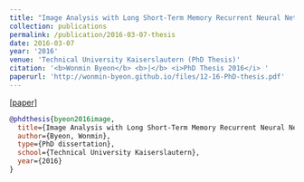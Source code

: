 ```yaml
---
title: "Image Analysis with Long Short-Term Memory Recurrent Neural Networks"
collection: publications
permalink: /publication/2016-03-07-thesis
date: 2016-03-07
year: '2016'
venue: 'Technical University Kaiserslautern (PhD Thesis)'
citation: '<b>Wonmin Byeon</b> <b>|</b> <i>PhD Thesis 2016</i> '
paperurl: 'http://wonmin-byeon.github.io/files/12-16-PhD-thesis.pdf'
---
```


[[paper]](http://wonmin-byeon.github.io/files/12-16-PhD-thesis.pdf)

```bib
@phdthesis{byeon2016image,
  title={Image Analysis with Long Short-Term Memory Recurrent Neural Networks},
  author={Byeon, Wonmin},
  type={PhD dissertation},
  school={Technical University Kaiserslautern},
  year={2016}
}
```

